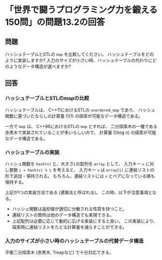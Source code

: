 # 「世界で闘うプログラミング力を鍛える150問」の問題13.2の回答

## 問題

ハッシュテーブルとSTLの `map` を比較してください。
ハッシュテーブルをどのように実装しますか?
入力のサイズが小さい時、ハッシュテーブルの代わりにどのようなデータ構造が選べますか?

## 回答

### ハッシュテーブルとSTLのmapの比較

ハッシュテーブルは、
C++11におけるSTLの `unordered_map` であり、
ハッシュ関数に基づいたならしの計算量 O(1) の探索が可能なデータ構造である。

一方で `map` は、
C++98におけるSTLの `map` とすれば、
二分探索木の一種である赤黒木で実装されていることが多いらしいので、
計算量 O(log n) の探索が可能なデータ構造である。

### ハッシュテーブルの実装

ハッシュ関数を `hash(x)` と、大きさLの配列を `array` として、
入力キー `v` に対し整数 `i = hash(v) % L` を考えると、
入力キー `v` は `array[i]` に連結リストの形で追加・保持される。
もちろん、連結リストには `v` とペアになっている値も保持する。

上記が1つの実装方法である (連鎖法と呼ばれる)。
この時、以下が注意事項となる。

* ハッシュ関数は返却値が適切に分散される性質を持つこと。
* 連結リストの箇所は他のデータ構造でも実現できる。
* 上記配列は必要に応じて動的に広げる実装にすると良い。
  この実装により、探索時に連結リストをたどる計算量を減らすことができる。

### 入力のサイズが小さい時のハッシュテーブルの代替データ構造

平衡二分探索木 (赤黒木, Treapなど) で十分対応できる。
